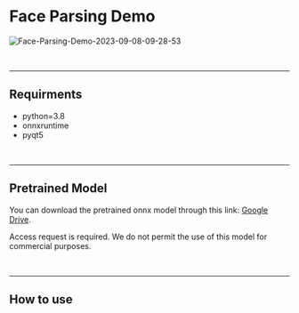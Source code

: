 # Face Parsing Demo

![Face-Parsing-Demo-2023-09-08-09-28-53](https://github.com/Seungeun-Han/SCANet_Real-Time_Face_Parsing_Using_Spatial_and_Channel_Attention/assets/101082685/a05cf0c4-ffd3-459c-9b81-559140face7e)

<br>
<hr>

## Requirments
- python=3.8
- onnxruntime
- pyqt5

<br>
<hr>

## Pretrained Model
You can download the pretrained onnx model through this link: [Google Drive](https://drive.google.com/file/d/1vhQw03J8YyxCAi3JMquOY46yMSsjQNJ1/view?usp=sharing). 

Access request is  required.
We do not permit the use of this model for commercial purposes.

<br>
<hr>

## How to use
